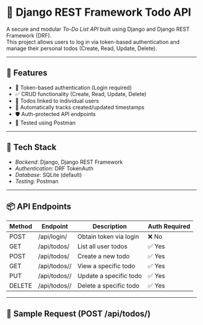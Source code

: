 # 📝 Django REST Framework Todo API

A secure and modular *To-Do List API* built using Django and Django REST Framework (DRF).  
This project allows users to log in via token-based authentication and manage their personal todos (Create, Read, Update, Delete).

---

## 🚀 Features

- 🔐 Token-based authentication (Login required)
- ✅ CRUD functionality (Create, Read, Update, Delete)
- 👤 Todos linked to individual users
- 📅 Automatically tracks created/updated timestamps
- 🛡 Auth-protected API endpoints
- 💬 Tested using Postman

---

## 📂 Tech Stack

- *Backend*: Django, Django REST Framework
- *Authentication*: DRF TokenAuth
- *Database*: SQLite (default)
- *Testing*: Postman

---

## 📦 API Endpoints

| Method | Endpoint                      | Description                | Auth Required |
|--------|-------------------------------|----------------------------|----------------|
| POST   | /api/login/                 | Obtain token via login     | ❌ No |
| GET    | /api/todos/                 | List all user todos        | ✅ Yes |
| POST   | /api/todos/                 | Create a new todo          | ✅ Yes |
| GET    | /api/todos/<uuid>/         | View a specific todo       | ✅ Yes |
| PUT    | /api/todos/<uuid>/         | Update a specific todo     | ✅ Yes |
| DELETE | /api/todos/<uuid>/         | Delete a specific todo     | ✅ Yes |

---

## 🧪 Sample Request (POST /api/todos/)
